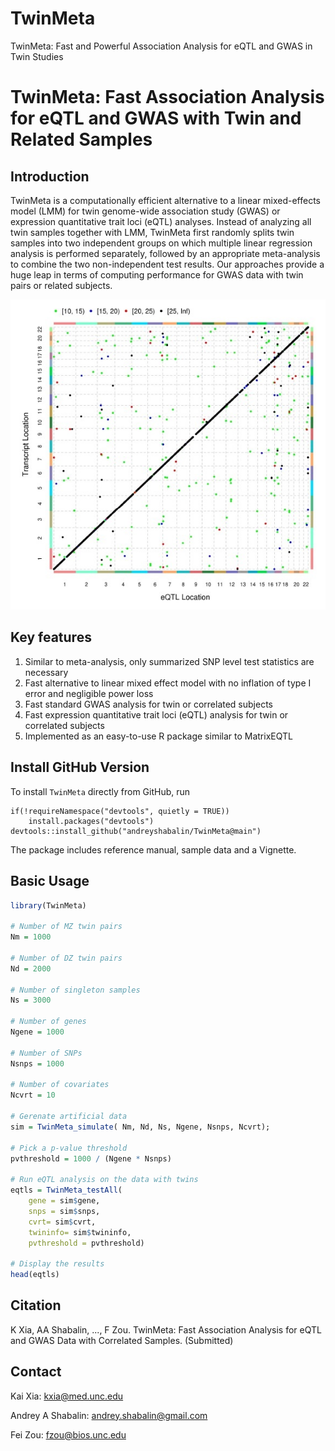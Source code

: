 # TwinMeta
TwinMeta: Fast and Powerful Association Analysis for eQTL and GWAS in Twin Studies

# TwinMeta: Fast Association Analysis for eQTL and GWAS with Twin and Related Samples

## Introduction

TwinMeta is a computationally efficient alternative to a linear mixed-effects model (LMM)
for twin genome-wide association study (GWAS) or expression quantitative trait loci (eQTL) analyses.
Instead of analyzing all twin samples together with LMM,
TwinMeta first randomly splits twin samples into two independent
groups on which multiple linear regression analysis is performed separately,
followed by an appropriate meta-analysis to combine the two non-independent test results.
Our approaches provide a huge leap in terms of computing performance for GWAS data with twin pairs or related subjects. 

![img](Scatter.jpg)

## Key features
1. Similar to meta-analysis, only summarized SNP level test statistics are necessary
2. Fast alternative to linear mixed effect model with no inflation of type I error and negligible power loss
3. Fast standard GWAS analysis for twin or correlated subjects
4. Fast expression quantitative trait loci (eQTL) analysis for twin or correlated subjects
5. Implemented as an easy-to-use R package similar to MatrixEQTL

## Install GitHub Version
To install `TwinMeta` directly from GitHub, run

```
if(!requireNamespace("devtools", quietly = TRUE))
    install.packages("devtools")
devtools::install_github("andreyshabalin/TwinMeta@main")
```

The package includes reference manual, sample data and a Vignette.

## Basic Usage

```r
library(TwinMeta)

# Number of MZ twin pairs
Nm = 1000

# Number of DZ twin pairs
Nd = 2000

# Number of singleton samples
Ns = 3000

# Number of genes
Ngene = 1000

# Number of SNPs
Nsnps = 1000

# Number of covariates
Ncvrt = 10

# Gerenate artificial data
sim = TwinMeta_simulate( Nm, Nd, Ns, Ngene, Nsnps, Ncvrt);

# Pick a p-value threshold
pvthreshold = 1000 / (Ngene * Nsnps)

# Run eQTL analysis on the data with twins
eqtls = TwinMeta_testAll(
    gene = sim$gene,
    snps = sim$snps,
    cvrt= sim$cvrt,
    twininfo= sim$twininfo,
    pvthreshold = pvthreshold)

# Display the results
head(eqtls)
```

## Citation
K Xia, AA Shabalin, ..., F Zou. TwinMeta: Fast Association Analysis for eQTL and GWAS Data with Correlated Samples. (Submitted)

## Contact
Kai Xia: kxia@med.unc.edu

Andrey A Shabalin: andrey.shabalin@gmail.com

Fei Zou: fzou@bios.unc.edu

